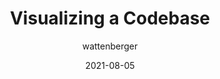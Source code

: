 ---
author: wattenberger
date: 2021-08-05
layout: post.njk
publisher: githubocto
tags:
  - article
  - meta
target_url: https://octo.github.com/projects/repo-visualization
title: Visualizing a Codebase
---